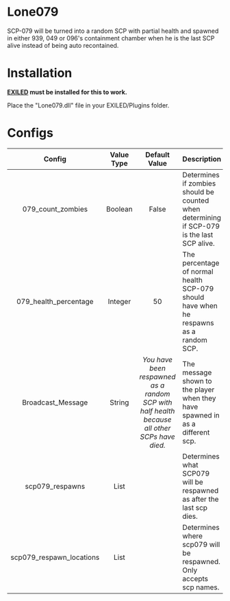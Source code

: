 # Lone079

SCP-079 will be turned into a random SCP with partial health and spawned in either 939, 049 or 096's containment chamber when he is the last SCP alive instead of being auto recontained.

# Installation

**[EXILED](https://github.com/galaxy119/EXILED) must be installed for this to work.**

Place the "Lone079.dll" file in your EXILED/Plugins folder.

# Configs

| Config        | Value Type | Default Value | Description |
| :-------------: | :---------: | :------: | :--------- |
| 079_count_zombies | Boolean | False | Determines if zombies should be counted when determining if SCP-079 is the last SCP alive. |
| 079_health_percentage | Integer | 50 | The percentage of normal health SCP-079 should have when he respawns as a random SCP. |
| Broadcast_Message | String | <i>You have been respawned as a random SCP with half health because all other SCPs have died.</i> | The message shown to the player when they have spawned in as a different scp. |
| scp079_respawns | List |  | Determines what SCP079 will be respawned as after the last scp dies. |
| scp079_respawn_locations | List |  | Determines where scp079 will be respawned. Only accepts scp names. |
